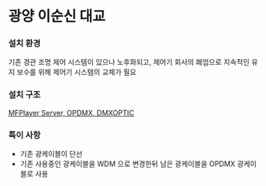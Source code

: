 # 광양 이순신 대교

### 설치 환경
기존 경관 조명 제어 시스템이 있으나 노후화되고, 제어기 회사의 폐업으로 지속적인 유지 보수를 위해 제어기 시스템의 교체가 필요

### 설치 구조
[MFPlayer Server, OPDMX, DMXOPTIC](MODELS/MFPLAYER_OPDMX.md)

### 특이 사항
* 기존 광케이블이 단선
* 기존 사용중인 광케이블을 WDM 으로 변경한뒤 남은 광케이블을 OPDMX 광케이블로 사용
